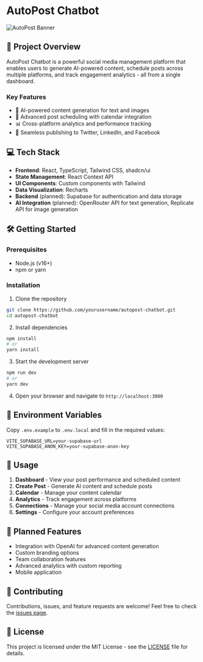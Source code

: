 
# AutoPost Chatbot

![AutoPost Banner](https://i.imgur.com/example.png)

## 🚀 Project Overview

AutoPost Chatbot is a powerful social media management platform that enables users to generate AI-powered content, schedule posts across multiple platforms, and track engagement analytics - all from a single dashboard.

### Key Features

- 🤖 AI-powered content generation for text and images
- 📅 Advanced post scheduling with calendar integration
- 📊 Cross-platform analytics and performance tracking
- 🔄 Seamless publishing to Twitter, LinkedIn, and Facebook

## 💻 Tech Stack

- **Frontend**: React, TypeScript, Tailwind CSS, shadcn/ui
- **State Management**: React Context API
- **UI Components**: Custom components with Tailwind
- **Data Visualization**: Recharts
- **Backend** (planned): Supabase for authentication and data storage
- **AI Integration** (planned): OpenRouter API for text generation, Replicate API for image generation

## 🛠️ Getting Started

### Prerequisites

- Node.js (v16+)
- npm or yarn

### Installation

1. Clone the repository
```bash
git clone https://github.com/yourusername/autopost-chatbot.git
cd autopost-chatbot
```

2. Install dependencies
```bash
npm install
# or
yarn install
```

3. Start the development server
```bash
npm run dev
# or
yarn dev
```

4. Open your browser and navigate to `http://localhost:3000`

## 📝 Environment Variables

Copy `.env.example` to `.env.local` and fill in the required values:

```
VITE_SUPABASE_URL=your-supabase-url
VITE_SUPABASE_ANON_KEY=your-supabase-anon-key
```

## 🔧 Usage

1. **Dashboard** - View your post performance and scheduled content
2. **Create Post** - Generate AI content and schedule posts
3. **Calendar** - Manage your content calendar
4. **Analytics** - Track engagement across platforms
5. **Connections** - Manage your social media account connections
6. **Settings** - Configure your account preferences

## 🔮 Planned Features

- Integration with OpenAI for advanced content generation
- Custom branding options
- Team collaboration features
- Advanced analytics with custom reporting
- Mobile application

## 🤝 Contributing

Contributions, issues, and feature requests are welcome! Feel free to check the [issues page](https://github.com/yourusername/autopost-chatbot/issues).

## 📄 License

This project is licensed under the MIT License - see the [LICENSE](LICENSE) file for details.

